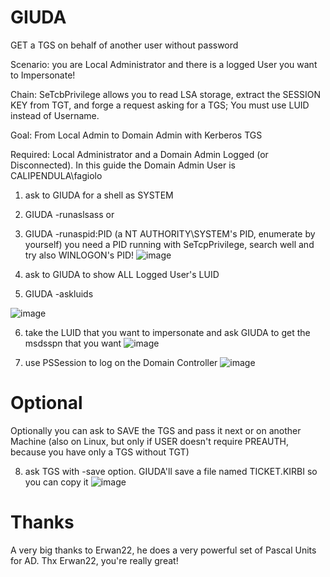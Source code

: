 # GIUDA
GET a TGS on behalf of another user without password

Scenario: you are Local Administrator and there is a logged User you want to Impersonate!

Chain: SeTcbPrivilege allows you to read LSA storage, extract the SESSION KEY from TGT, and forge a request asking for a TGS; You must use LUID instead of Username.

Goal: From Local Admin to Domain Admin with Kerberos TGS

Required: Local Administrator and a Domain Admin Logged (or Disconnected). In this guide the Domain Admin User is CALIPENDULA\fagiolo

1. ask to GIUDA for a shell as SYSTEM
2. GIUDA -runaslsass            or
3. GIUDA -runaspid:PID          (a NT AUTHORITY\SYSTEM's PID, enumerate by yourself) you need a PID running with SeTcpPrivilege, search well and try also WINLOGON's PID!
![image](https://github.com/foxlox/GIUDA/assets/28823598/a04903ea-de62-4f57-951f-655c45ab26e4)


4. ask to GIUDA to show ALL Logged User's LUID
5. GIUDA -askluids

![image](https://github.com/foxlox/GIUDA/assets/28823598/b39e3839-b499-4bbc-b011-ab638ddc2874)


6. take the LUID that you want to impersonate and ask GIUDA to get the msdsspn that you want
![image](https://github.com/foxlox/GIUDA/assets/28823598/d1ce1a96-a6fc-4588-ade8-1212d7140cfa)

7. use PSSession to log on the Domain Controller
![image](https://github.com/foxlox/GIUDA/assets/28823598/5bef5372-f49c-4591-886e-7712158538c6)


# Optional
Optionally you can ask to SAVE the TGS and pass it next or on another Machine (also on Linux, but only if USER doesn't require PREAUTH, because you have only a TGS without TGT)

8. ask TGS with -save option. GIUDA'll save a file named TICKET.KIRBI so you can copy it
![image](https://github.com/foxlox/GIUDA/assets/28823598/5e7bc1c2-5b8c-4ed1-881e-4d62ed2eea08)



# Thanks
A very big thanks to Erwan22, he does a very powerful set of Pascal Units for AD. Thx Erwan22, you're really great!

